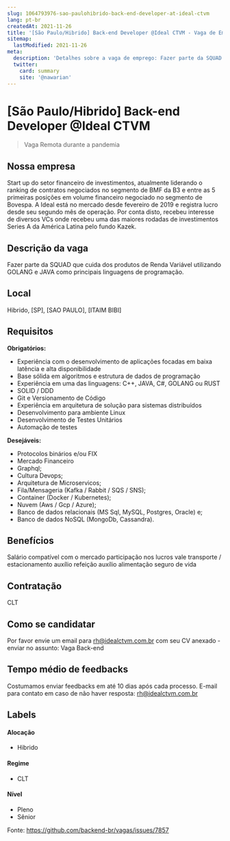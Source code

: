 ```yaml
---
slug: 1064793976-sao-paulohibrido-back-end-developer-at-ideal-ctvm
lang: pt-br
createdAt: 2021-11-26
title: '[São Paulo/Hibrido] Back-end Developer @Ideal CTVM - Vaga de Emprego'
sitemap:
  lastModified: 2021-11-26
meta:
  description: 'Detalhes sobre a vaga de emprego: Fazer parte da SQUAD que cuida dos produtos de Renda Variável utilizando GOLANG e JAVA como principais linguagens de programação.'
  twitter:
    card: summary
    site: '@nawarian'
---
```


# [São Paulo/Hibrido] Back-end Developer @Ideal CTVM

<!--
==================================================
Caso a vaga for remoto durante a pandemia informar no texto "Remoto durante o covid"
==================================================
-->
<!-- 
==================================================
POR FAVOR, SÓ POSTE SE A VAGA FOR PARA BACK-END!

Não faça distinção de gênero no título da vaga.

Use: "Back-End Developer" ao invés de 
"Desenvolvedor Back-End" \o/

Exemplo: `[São Paulo] Back-End Developer @ NOME DA EMPRESA`
==================================================
-->
<!--
==================================================
Caso a vaga for remoto durante a pandemia deixar a linha abaixo
==================================================
-->
> Vaga Remota durante a pandemia

## Nossa empresa

Start up do setor financeiro de investimentos, atualmente liderando o ranking de contratos negociados no segmento de BMF da B3 e entre as 5 primeiras posições em volume financeiro negociado no segmento de Bovespa.
A Ideal está no mercado desde fevereiro de 2019 e registra lucro desde seu segundo mês de operação. Por conta disto, recebeu interesse de diversos VCs onde recebeu uma das maiores rodadas de investimentos Series A da América Latina pelo fundo Kazek.

## Descrição da vaga

Fazer parte da SQUAD que cuida dos produtos de Renda Variável utilizando GOLANG e JAVA como principais linguagens de programação. 

## Local

Hibrido, [SP], [SAO PAULO], [ITAIM BIBI]

## Requisitos

**Obrigatórios:**
- Experiência com o desenvolvimento de aplicações focadas em baixa latência e alta disponibilidade
- Base sólida em algoritmos e estrutura de dados de programação
- Experiência em uma das linguagens: C++, JAVA, C#, GOLANG ou RUST
- SOLID / DDD
- Git e Versionamento de Código
- Experiência em arquitetura de solução para sistemas distribuídos
- Desenvolvimento para ambiente Linux
- Desenvolvimento de Testes Unitários
- Automação de testes

**Desejáveis:**
- Protocolos binários e/ou FIX
- Mercado Financeiro
- Graphql;
- Cultura Devops;
- Arquitetura de Microservicos;
- Fila/Mensageria (Kafka / Rabbit / SQS / SNS);
- Container (Docker / Kubernetes);
- Nuvem (Aws / Gcp / Azure);
- Banco de dados relacionais (MS Sql, MySQL, Postgres, Oracle) e;
- Banco de dados NoSQL (MongoDb, Cassandra).

## Benefícios

Salário compatível com o mercado
participação nos lucros
vale transporte / estacionamento
auxílio refeição
auxílio alimentação
seguro de vida


## Contratação

CLT

## Como se candidatar

Por favor envie um email para rh@idealctvm.com.br com seu CV anexado - enviar no assunto: Vaga Back-end

## Tempo médio de feedbacks

Costumamos enviar feedbacks em até 10 dias após cada processo.
E-mail para contato em caso de não haver resposta: rh@idealctvm.com.br

## Labels
<!-- retire os labels que não fazem sentido à vaga -->

#### Alocação
- Hibrido

#### Regime
- CLT

#### Nível
- Pleno
- Sênior




Fonte: https://github.com/backend-br/vagas/issues/7857